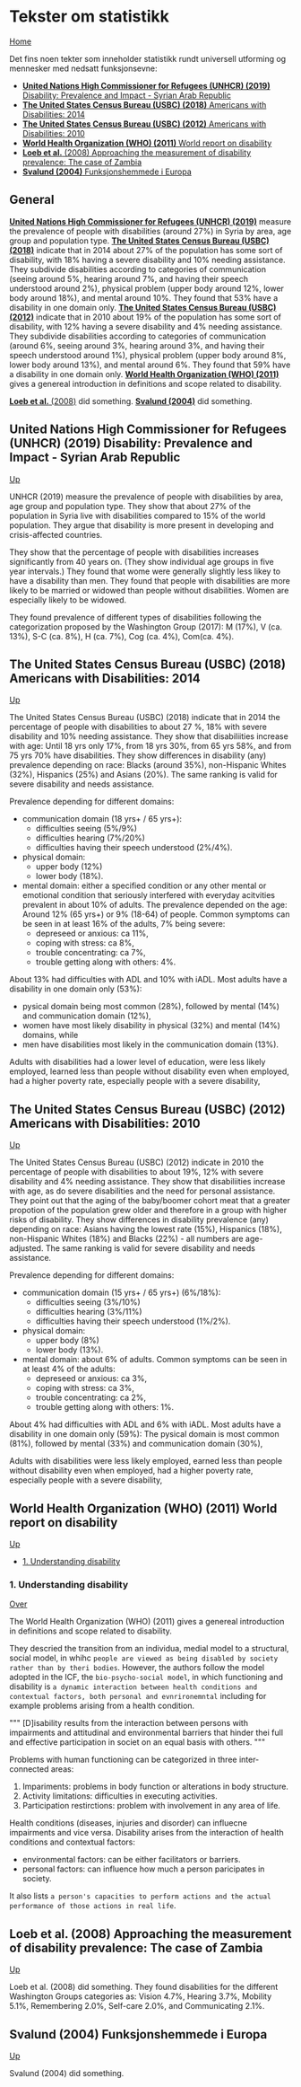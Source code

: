 # Tekster om statistikk

[Home](./README.md)

Det fins noen tekter som inneholder statistikk rundt universell utforming og mennesker med nedsatt funksjonsevne:
* [__United Nations High Commissioner for Refugees (UNHCR) (2019)__ Disability: Prevalence and Impact - Syrian Arab Republic](#united-nations-high-commissioner-for-refugees-unhcr-2019-disability-prevalence-and-impact-syrian-arab-republic)
* [__The United States Census Bureau (USBC) (2018)__ Americans with Disabilities: 2014](#the-united-states-census-bureau-usbc-2018-americans-with-disabilities-2014)
* [__The United States Census Bureau (USBC) (2012)__ Americans with Disabilities: 2010](#the-united-states-census-bureau-usbc-2012-americans-with-disabilities-2010)
* [__World Health Organization (WHO) (2011)__ World report on disability](#world-health-organization-2011-world-report-on-disability)
* [__Loeb et al.__ (2008) Approaching the measurement of disability prevalence: The case of Zambia](#loeb-et-al-2008-approaching-the-measurement-of-disability-prevalence-the-case-of-zambia)
* [__Svalund (2004)__ Funksjonshemmede i Europa](#svalund-2004-funksjonshemmede-i-europa)

## General

[__United Nations High Commissioner for Refugees (UNHCR) (2019)__](#united-nations-high-commissioner-for-refugees-unhcr-2019-disability-prevalence-and-impact-syrian-arab-republic) measure the prevalence of people with disabilities (around 27%) in Syria by area, age group and population type.
[__The United States Census Bureau (USBC) (2018)__](#the-united-states-census-bureau-usbc-2018-americans-with-disabilities-2014) indicate that  in 2014 about 27% of the population has some sort of disability, with 18% having a severe disability and 10% needing assistance. 
They subdivide disabilities according to categories of communication (seeing around 5%, hearing around 7%, and having their speech understood around 2%), physical problem (upper body around 12%, lower body around 18%), and mental around 10%.
They found that 53% have a disability in one domain only.
[__The United States Census Bureau (USBC) (2012)__](#the-united-states-census-bureau-usbc-2012-americans-with-disabilities-2010) indicate that in 2010 about 19% of the population has some sort of disability, with 12% having a severe disability and 4% needing assistance. 
They subdivide disabilities according to categories of communication (around 6%, seeing around 3%, hearing around 3%, and having their speech understood around 1%), physical problem (upper body around 8%, lower body around 13%), and mental around 6%.
They found that 59% have a disability in one domain only.
[__World Health Organization (WHO) (2011)__](#world-health-organization-2011-world-report-on-disability) gives a genereal introduction in definitions and scope related to disability.

[__Loeb et al.__ (2008)](#loeb-et-al-2008-approaching-the-measurement-of-disability-prevalence-the-case-of-zambia) did something.
[__Svalund (2004)__](#svalund-2004-funksjonshemmede-i-europa) did something.

## United Nations High Commissioner for Refugees (UNHCR) (2019) Disability: Prevalence and Impact - Syrian Arab Republic 

[Up](#tekster-om-statistikk)

UNHCR (2019) measure the prevalence of people with disabilities by area, age group and population type.
They show that about 27% of the population in Syria live with disabilities compared to 15% of the world population.
They argue that disability is more present in developing and crisis-affected countries.

They show that the percentage of people with disabilities increases significantly from 40 years on.
(They show individual age groups in five year intervals.)
They found that wome were generally slightly less likey to have a disability than men.
They found that people with disabilities are more likely to be married or widowed than people without disabilities.
Women are especially likely to be widowed.

They found prevalence of different types of disabilities following the categorization proposed by the Washington Group (2017): M (17%), V (ca. 13%), S-C (ca. 8%), H (ca. 7%), Cog (ca. 4%), Com(ca. 4%).

## The United States Census Bureau (USBC) (2018) Americans with Disabilities: 2014 

[Up](#tekster-om-statistikk)

The United States Census Bureau (USBC) (2018) indicate that in 2014 the percentage of people with disabilities to about 27 %, 18% with severe disability and 10% needing assistance. 
They show that disabiliities increase with age:
Until 18 yrs only 17%, from 18 yrs 30%, from 65 yrs 58%, and from 75 yrs 70% have disabilities.
They show differences in disability (any) prevalence depending on race:
Blacks (around 35%), non-Hispanic Whites (32%), Hispanics (25%) and Asians (20%).
The same ranking is valid for severe disability and needs assistance.

Prevalence depending for different domains:
* communication domain (18 yrs+ / 65 yrs+):
   * difficulties seeing (5%/9%)
   * difficulties hearing (7%/20%)
   * difficulties having their speech understood (2%/4%).
* physical domain:
   * upper body (12%)
   * lower body (18%).
* mental domain:
either a specified condition or any other mental or emotional condition that seriously interfered with everyday acitvities prevalent in about 10% of adults. 
The prevalence depended on the age:
Around 12% (65 yrs+) or 9% (18-64) of people. 
Common symptoms can be seen in at least 16% of the adults, 7% being severe: 
   * depreseed or anxious: ca 11%,
   * coping with stress: ca 8%,
   * trouble concentrating: ca 7%,
   * trouble getting along with others: 4%.
   
About 13% had difficulties with ADL and 10% with iADL.
Most adults have a disability in one domain only (53%):
* pysical domain being most common (28%), followed by mental (14%) and communication domain (12%),
* women have most likely disability in physical (32%) and mental (14%) domains, while
* men have disabilities most likely in the communication domain (13%).

Adults with disabilities had a lower level of education, were less likely employed, learned less than people without disability even when employed, had a higher poverty rate, especially people with a severe disability, 

## The United States Census Bureau (USBC) (2012) Americans with Disabilities: 2010 

[Up](#tekster-om-statistikk)

The United States Census Bureau (USBC) (2012) indicate in 2010 the percentage of people with disabilities to about 19%, 12% with severe disability and 4% needing assistance. 
They show that disabiliities increase with age, as do severe disabilities and the need for personal assistance.
They point out that the aging of the baby/boomer cohort meat that a greater propotion of the population grew older and therefore in a group with higher risks of disability. 
They show differences in disability prevalence (any) depending on race:
Asians having the lowest rate (15%), Hispanics (18%), non-Hispanic Whites (18%) and Blacks (22%) - all numbers are age-adjusted.
The same ranking is valid for severe disability and needs assistance.

Prevalence depending for different domains:
* communication domain (15 yrs+ / 65 yrs+) (6%/18%):
   * difficulties seeing (3%/10%)
   * difficulties hearing (3%/11%)
   * difficulties having their speech understood (1%/2%).
* physical domain:
   * upper body (8%)
   * lower body (13%).
* mental domain:
about 6% of adults. 
Common symptoms can be seen in at least 4% of the adults: 
   * depreseed or anxious: ca 3%,
   * coping with stress: ca 3%,
   * trouble concentrating: ca 2%,
   * trouble getting along with others: 1%.
   
About 4% had difficulties with ADL and 6% with iADL.
Most adults have a disability in one domain only (59%):
The pysical domain is most common (81%), followed by mental (33%) and communication domain (30%),

Adults with disabilities were less likely employed, earned less than people without disability even when employed, had a higher poverty rate, especially people with a severe disability, 

## World Health Organization (WHO) (2011) World report on disability 

[Up](#tekster-om-statistikk)

* [1. Understanding disability](#1-understanding-disability)

### 1. Understanding disability

[Over](#world-health-organization-who-2011-world-report-on-disability)

The World Health Organization (WHO) (2011) gives a genereal introduction in definitions and scope related to disability.

They descried the transition from an individua, medial model to a structural, social model, in whihc `people are viewed as being disabled by society rather than by theri bodies`.
However, the authors follow the model adopted in the ICF, the `bio-psycho-social model`, in which functioning and disability is `a dynamic interaction between health conditions and contextual factors, both personal and evnrironemntal` including for example problems arising from a health condition.

"""
[D]isability results from the interaction between persons with impairments and attitudinal and environmental barriers that hinder thei full and effective participation in societ on an equal basis with others.
"""

Problems with human functioning can be categorized in three inter-connected areas:
1. Impariments: problems in body function or alterations in body structure.
2. Activity limitations: difficulties in executing activities.
3. Participation restirctions: problem with involvement in any area of life.

Health conditions (diseases, injuries and disorder) can influecne impairments and vice versa.
Disability arises from the interaction of health conditions and contextual factors:
* environmental factors: can be either facilitators or barriers.
* personal factors: can influence how much a person paricipates in society.

It also lists `a person's capacities to perform actions and the actual performance of those actions in real life`.

## Loeb et al. (2008) Approaching the measurement of disability prevalence: The case of Zambia 

[Up](#tekster-om-statistikk)

Loeb et al. (2008) did something.
They found disabilities for the different Washington Groups categories as:
Vision 4.7%, Hearing 3.7%, Mobility 5.1%, Remembering 2.0%, Self-care 2.0%, and Communicating 2.1%.

## Svalund (2004) Funksjonshemmede i Europa 

[Up](#tekster-om-statistikk)

Svalund (2004) did something.